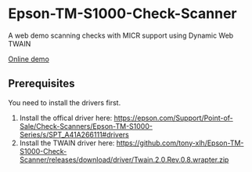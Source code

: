 # Epson-TM-S1000-Check-Scanner

A web demo scanning checks with MICR support using Dynamic Web TWAIN

[Online demo](https://tony-xlh.github.io/Epson-TM-S1000-Check-Scanner/)

## Prerequisites

You need to install the drivers first.

1. Install the offical driver here: https://epson.com/Support/Point-of-Sale/Check-Scanners/Epson-TM-S1000-Series/s/SPT_A41A266111#drivers
2. Install the TWAIN driver here: https://github.com/tony-xlh/Epson-TM-S1000-Check-Scanner/releases/download/driver/Twain.2.0.Rev.0.8.wrapter.zip

